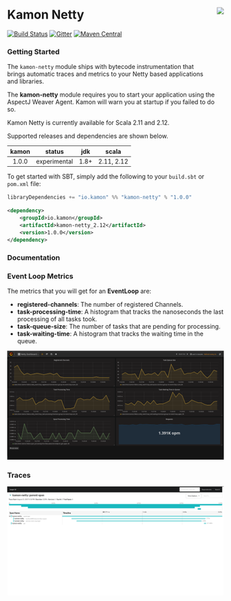 # Kamon Netty <img align="right" src="https://rawgit.com/kamon-io/Kamon/master/kamon-logo.svg" height="150px" style="padding-left: 20px"/> 
[![Build Status](https://travis-ci.org/kamon-io/kamon-netty.svg?branch=master)](https://travis-ci.org/kamon-io/kamon-netty)
[![Gitter](https://badges.gitter.im/Join%20Chat.svg)](https://gitter.im/kamon-io/Kamon?utm_source=badge&utm_medium=badge&utm_campaign=pr-badge&utm_content=badge)
[![Maven Central](https://maven-badges.herokuapp.com/maven-central/io.kamon/kamon-netty_2.12/badge.svg)](https://maven-badges.herokuapp.com/maven-central/io.kamon/kamon-netty_2.12)


### Getting Started

The `kamon-netty` module ships with bytecode instrumentation that brings automatic traces and metrics to your 
Netty based applications and libraries.


The <b>kamon-netty</b> module requires you to start your application using the AspectJ Weaver Agent. Kamon will warn you
at startup if you failed to do so.

Kamon Netty is currently available for Scala 2.11 and 2.12.

Supported releases and dependencies are shown below.

| kamon  | status | jdk  | scala            
|:------:|:------:|:----:|------------------
|  1.0.0 | experimental | 1.8+ | 2.11, 2.12

To get started with SBT, simply add the following to your `build.sbt` or `pom.xml`
file:

```scala
libraryDependencies += "io.kamon" %% "kamon-netty" % "1.0.0"
```

```xml
<dependency>
    <groupId>io.kamon</groupId>
    <artifactId>kamon-netty_2.12</artifactId>
    <version>1.0.0</version>
</dependency>
```

### Documentation

### Event Loop Metrics ###

The metrics that you will get for an __EventLoop__ are:

* __registered-channels__: The number of registered Channels.
* __task-processing-time__: A histogram that tracks the nanoseconds the last processing of all tasks took.
* __task-queue-size__: The number of tasks that are pending for processing.
* __task-waiting-time__: A histogram that tracks the waiting time in the queue.

![Image of Netty Metrics](/img/netty-metrics.png)

### Traces ###

![Image of Netty Metrics](/img/netty-jaeger.png)



